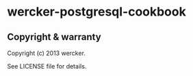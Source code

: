 wercker-postgresql-cookbook
================


Copyright & warranty
-----------
  Copyright (c) 2013 wercker.

  See LICENSE file for details.

